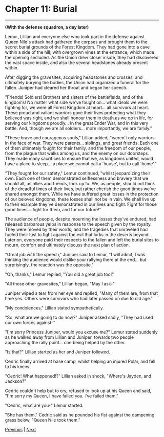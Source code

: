 # Chapter 11: Burial
---

**(With the defense squadron, a day later)**

Lemur, Lillian and everyone else who took part in the defense against Queen Nile's attack had gathered the corpses and brought them to the secret burial grounds of the Forest Kingdom. They had gone into a cave within a side of the hill, with overgrown vines at the entrance, which made the opening secluded. As the Union drew closer inside, they had discovered the vast space inside, and also the several headstones already present within.

After digging the gravesites, acquiring headstones and crosses, and ultimately burying the bodies, the Union had organized a funeral for the fallen. Juniper had cleared her throat and began her speech.

"Friends! Soldiers! Brothers and sisters of the battlefields, and of the kingdoms! No matter what side we've fought on... what ideals we were fighting for, we were all Forest Kingdom at heart... all survivors at heart. These proud and valiant warriors gave their lives protecting what they believed was right, and we shall honour them in death as we do in life, for serving our kingdoms proudly... In the great Ender War, and in this very battle. And, though we are all soldiers... more importantly, we are family."

"These brave and courageous souls," Lillian added, "weren't only warriors in the face of war. They were parents... siblings, and great friends. Each one of them ultimately fought for their family, and the freedom of our people, from the plague that walks among us, and the enemy on our doorsteps. They made many sacrifices to ensure that we, as kingdoms united, would have a place to sleep... a place we cannot call a 'house', but to call 'home'."

"They fought for our safety," Lemur continued, "whilst jeopardizing their own. Each one of them demonstrated selflessness and bravery that we should all, as allies and friends, look up to. We, as people, should not think of the dreadful times of their lives, but rather cherish the good times we've shared amongst them. While we have suffered great losses in the protection of our beloved kingdoms, these losses shall not be in vain. We shall live up to their example they've demonstrated in our lives and fight. Fight for those good times... fight for them, and for our future!"

The audience of people, despite mourning the losses they've endured, had released barbarous yelps in response to the speech given by the royalty. They were moved by their words, and the tragedies that unraveled had fueled their lust to fight against the evil that lurks in the deserts beyond. Later on, everyone paid their respects to the fallen and left the burial sites to mourn, comfort and ultimately discuss the next plan of action.

"Great job with the speech," Juniper said to Lemur, "I will admit, I was thinking the audience would dislike your rallying there at the end... but surprisingly, the reaction was the opposite."

"Oh, thanks," Lemur replied, "You did a great job too!"

"All those other gravesites," Lillian began, "May I ask-"

Juniper wiped a tear from her eye and replied, "Many of them are, from that time yes. Others were survivors who had later passed on due to old age."

"My condolences," Lillian stated sympathetically.

"So, what are we going to do now?" Juniper asked sadly, "They had used our own forces against-"

"I'm sorry Princess Juniper, would you excuse me?" Lemur stated suddenly as he walked away from Lillian and Juniper, towards two people approaching the rally point... one being helped by the other.

"Is that?" Lillian started as her and Juniper followed.

Cedric finally arrived at base camp, whilst helping an injured Polar, and fell to his knees.

"Cedric! What happened!?" Lillian asked in shock, "Where's Jayden, and Jackson?"

Cedric couldn't help but to cry, refused to look up at his Queen and said, "I'm sorry my Queen, I have failed you. I've failed them."

"Cedric, what are you-" Lemur started.

"She has them." Cedric said as he pounded his fist against the dampening grass below, "Queen Nile took them."



[Previous](https://lemurkolachnik.github.io/Legend-of-Lemur/pages/book_3_chapters/10) | [Next](https://lemurkolachnik.github.io/Legend-of-Lemur/pages/book_3_chapters/12)
